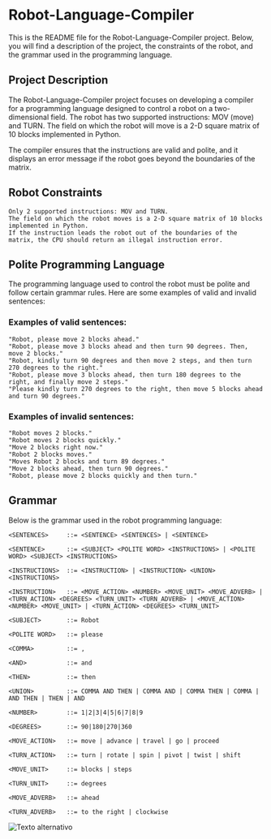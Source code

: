 # Robot-Language-Compiler

This is the README file for the Robot-Language-Compiler project. Below, you will find a description of the project, the constraints of the robot, and the grammar used in the programming language.

## Project Description

The Robot-Language-Compiler project focuses on developing a compiler for a programming language designed to control a robot on a two-dimensional field. The robot has two supported instructions: MOV (move) and TURN. The field on which the robot will move is a 2-D square matrix of 10 blocks implemented in Python.

The compiler ensures that the instructions are valid and polite, and it displays an error message if the robot goes beyond the boundaries of the matrix.

## Robot Constraints

    Only 2 supported instructions: MOV and TURN.
    The field on which the robot moves is a 2-D square matrix of 10 blocks implemented in Python.
    If the instruction leads the robot out of the boundaries of the matrix, the CPU should return an illegal instruction error.

## Polite Programming Language

The programming language used to control the robot must be polite and follow certain grammar rules. Here are some examples of valid and invalid sentences:
### Examples of valid sentences:

    "Robot, please move 2 blocks ahead."
    "Robot, please move 3 blocks ahead and then turn 90 degrees. Then, move 2 blocks."
    "Robot, kindly turn 90 degrees and then move 2 steps, and then turn 270 degrees to the right."
    "Robot, please move 3 blocks ahead, then turn 180 degrees to the right, and finally move 2 steps."
    "Please kindly turn 270 degrees to the right, then move 5 blocks ahead and turn 90 degrees."

### Examples of invalid sentences:

    "Robot moves 2 blocks."
    "Robot moves 2 blocks quickly."
    "Move 2 blocks right now."
    "Robot 2 blocks moves."
    "Moves Robot 2 blocks and turn 89 degrees."
    "Move 2 blocks ahead, then turn 90 degrees."
    "Robot, please move 2 blocks quickly and then turn."

## Grammar

Below is the grammar used in the robot programming language:

```<SENTENCES>     ::= <SENTENCE> <SENTENCES> | <SENTENCE>```

```<SENTENCE>      ::= <SUBJECT> <POLITE WORD> <INSTRUCTIONS> | <POLITE WORD> <SUBJECT> <INSTRUCTIONS>```

```<INSTRUCTIONS>  ::= <INSTRUCTION> | <INSTRUCTION> <UNION> <INSTRUCTIONS>```

```<INSTRUCTION>   ::= <MOVE_ACTION> <NUMBER> <MOVE_UNIT> <MOVE_ADVERB> | <TURN_ACTION> <DEGREES> <TURN_UNIT> <TURN_ADVERB> | <MOVE_ACTION> <NUMBER> <MOVE_UNIT> | <TURN_ACTION> <DEGREES> <TURN_UNIT>```

```<SUBJECT>       ::= Robot```

```<POLITE WORD>   ::= please```

```<COMMA>         ::= ,```

```<AND>           ::= and```

```<THEN>          ::= then```

```<UNION>         ::= COMMA AND THEN | COMMA AND | COMMA THEN | COMMA | AND THEN | THEN | AND```

```<NUMBER>        ::= 1|2|3|4|5|6|7|8|9```

```<DEGREES>       ::= 90|180|270|360```

```<MOVE_ACTION>   ::= move | advance | travel | go | proceed```

```<TURN_ACTION>   ::= turn | rotate | spin | pivot | twist | shift```

```<MOVE_UNIT>     ::= blocks | steps```

```<TURN_UNIT>     ::= degrees```

```<MOVE_ADVERB>   ::= ahead```

```<TURN_ADVERB>   ::= to the right | clockwise```

![Texto alternativo](/Dise%C3%B1o%20sin%20t%C3%ADtulo.gif)
